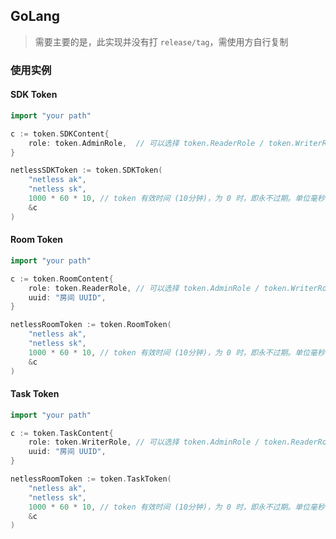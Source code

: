 ## GoLang

> 需要主要的是，此实现并没有打 `release/tag`，需使用方自行复制

### 使用实例

#### SDK Token

```go
import "your path"

c := token.SDKContent{
    role: token.AdminRole,  // 可以选择 token.ReaderRole / token.WriterRole
}

netlessSDKToken := token.SDKToken(
    "netless ak",
    "netless sk",
    1000 * 60 * 10, // token 有效时间 (10分钟)，为 0 时，即永不过期。单位毫秒
    &c
)
```

#### Room Token

```go
import "your path"

c := token.RoomContent{
    role: token.ReaderRole, // 可以选择 token.AdminRole / token.WriterRole
    uuid: "房间 UUID",
}

netlessRoomToken := token.RoomToken(
    "netless ak",
    "netless sk",
    1000 * 60 * 10, // token 有效时间 (10分钟)，为 0 时，即永不过期。单位毫秒
    &c
)
```

#### Task Token

```go
import "your path"

c := token.TaskContent{
    role: token.WriterRole, // 可以选择 token.AdminRole / token.ReaderRole
    uuid: "房间 UUID",
}

netlessRoomToken := token.TaskToken(
    "netless ak",
    "netless sk",
    1000 * 60 * 10, // token 有效时间 (10分钟)，为 0 时，即永不过期。单位毫秒
    &c
)
```
